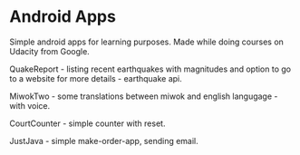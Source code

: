 # Android Apps
Simple android apps for learning purposes. Made while doing courses on Udacity from Google.

QuakeReport - listing recent earthquakes with magnitudes and option to go to a website for more details - earthquake api.

MiwokTwo - some translations between miwok and english langugage - with voice.

CourtCounter - simple counter with reset.

JustJava - simple make-order-app, sending email.
